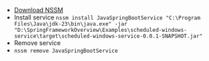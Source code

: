 - [Download NSSM](https://nssm.cc/commands)
- Install service
  `nssm install JavaSpringBootService "C:\Program Files\Java\jdk-23\bin\java.exe" -jar "D:\SpringFrameworkOverview\Examples\scheduled-windows-service\target\scheduled-windows-service-0.0.1-SNAPSHOT.jar"`
- Remove service
- `nssm remove JavaSpringBootService`
